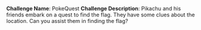 **Challenge Name**: PokeQuest
**Challenge Description**: Pikachu and his friends embark on a quest to find the flag. They have some clues about the location. Can you assist them in finding the flag?